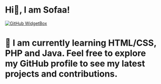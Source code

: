 # Hi👋, I am Sofaa!

[![GitHub WidgetBox](https://github-widgetbox.vercel.app/api/profile?username=Jurredr&data=followers,repositories,stars,commits)](https://github.com/sofaadev/github-widgetbox)

# 👋 I am currently learning HTML/CSS, PHP and Java. Feel free to explore my GitHub profile to see my latest projects and contributions.
